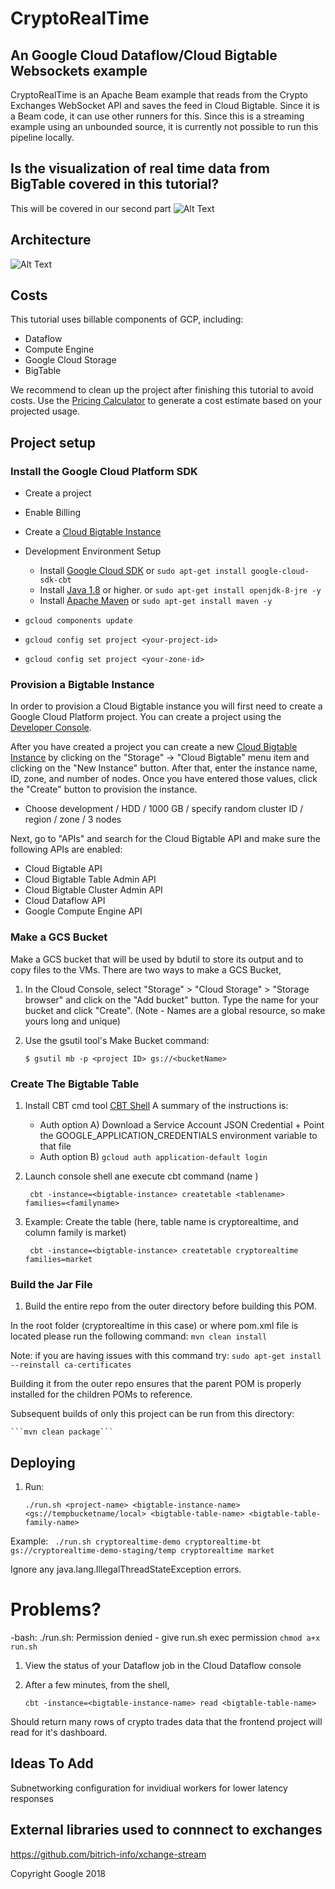 # CryptoRealTime

## An Google Cloud Dataflow/Cloud Bigtable Websockets example

CryptoRealTime is an Apache Beam example that reads from the Crypto Exchanges WebSocket API and saves the feed in Cloud Bigtable. Since it is a Beam code, it can use other runners for this. 
Since this is a streaming example using an unbounded source, it is currently not possible to run this pipeline locally.

## Is the visualization of real time data from BigTable covered in this tutorial?
This will be covered in our second part
![Alt Text](https://media.giphy.com/media/ZO7YyCY1KVLgTu7FUd/giphy.gif)

## Architecture 
![Alt Text](https://i.ibb.co/fQs6Nhv/Screen-Shot-2019-02-04-at-4-24-34-PM.png)

## Costs
This tutorial uses billable components of GCP, including:
- Dataflow
- Compute Engine
- Google Cloud Storage
- BigTable

We recommend to clean up the project after finishing this tutorial to avoid costs. Use the [Pricing Calculator](https://cloud.google.com/products/calculator/) to generate a cost estimate based on your projected usage.

## Project setup 
### Install the Google Cloud Platform SDK

  * Create a project
  * Enable Billing
  * Create a [Cloud Bigtable Instance](https://cloud.google.com/bigtable/docs/creating-instance)
  * Development Environment Setup
      * Install [Google Cloud SDK](https://cloud.google.com/sdk/)
      or `sudo apt-get install google-cloud-sdk-cbt` 
      * Install [Java 1.8](http://www.oracle.com/technetwork/java/javase/downloads/index.html) or higher.
      or `sudo apt-get install openjdk-8-jre -y`
      * Install [Apache Maven](https://maven.apache.org/)
      or `sudo apt-get install maven -y`

    
  * `gcloud components update`
  * `gcloud config set project <your-project-id>`
  * `gcloud config set project <your-zone-id>`

### Provision a Bigtable Instance

In order to provision a Cloud Bigtable instance you will first need to create a
Google Cloud Platform project. You can create a project using the
[Developer Console](https://cloud.google.com/console).

After you have created a project you can create a new [Cloud Bigtable Instance](https://cloud.google.com/bigtable/docs/creating-instance) by
clicking on the "Storage" -> "Cloud Bigtable" menu item and clicking on the
"New Instance" button.  After that, enter the instance name, ID, zone, and number
of nodes. Once you have entered those values, click the "Create" button to
provision the instance.

- Choose development / HDD / 1000 GB / specify random cluster ID / region / zone / 3 nodes 

Next, go to "APIs" and search for the Cloud Bigtable API and make sure the following APIs are
enabled:

* Cloud Bigtable API
* Cloud Bigtable Table Admin API
* Cloud Bigtable Cluster Admin API
* Cloud Dataflow API
* Google Compute Engine API

### Make a GCS Bucket

Make a GCS bucket that will be used by bdutil to store its output and to copy
files to the VMs.  There are two ways to make a GCS Bucket,

1. In the Cloud Console, select "Storage" > "Cloud Storage" > "Storage
   browser" and click on the "Add bucket" button. Type the name for your
   bucket and click "Create".  (Note - Names are a global resource, so make
   yours long and unique)
1. Use the gsutil tool's Make Bucket command:

    `$ gsutil mb -p <project ID> gs://<bucketName>`

### Create The Bigtable Table

1. Install CBT cmd tool [CBT Shell](https://cloud.google.com/bigtable/docs/cbt-overview)
   A summary of the instructions is:
   * Auth option A) Download a Service Account JSON Credential + Point the GOOGLE_APPLICATION_CREDENTIALS environment variable to that file
   * Auth option B) `gcloud auth application-default login`
2. Launch console shell ane execute cbt command (name )

    ` cbt -instance=<bigtable-instance> createtable <tablename> families=<familyname>`

3. Example: Create the table (here, table name is cryptorealtime, and column family is market)

    ` cbt -instance=<bigtable-instance> createtable cryptorealtime families=market`


### Build the Jar File


1. Build the entire repo from the outer directory before building this POM. 

In the root folder (cryptorealtime in this case) or where pom.xml file is located please run the following command:
   ```mvn clean install```
   
   Note: if you are having issues with this command try: `sudo apt-get install --reinstall ca-certificates`


Building it from the outer repo ensures that the parent POM is properly installed for the children POMs to reference.

Subsequent builds of only this project can be run from this directory:

    ```mvn clean package```

## Deploying

1. Run:

    `./run.sh <project-name> <bigtable-instance-name> <gs://tempbucketname/local> <bigtable-table-name> <bigtable-table-family-name>`

Example:
    ` ./run.sh cryptorealtime-demo cryptorealtime-bt gs://cryptorealtime-demo-staging/temp cryptorealtime market`

Ignore any java.lang.IllegalThreadStateException errors.

# Problems?
-bash: ./run.sh: Permission denied - give run.sh exec permission
`chmod a+x run.sh `


1. View the status of your Dataflow job in the Cloud Dataflow console

1. After a few minutes, from the shell,

    `cbt -instance=<bigtable-instance-name> read <bigtable-table-name>`

Should return many rows of crypto trades data that the frontend project will read for it's dashboard.



## Ideas To Add
Subnetworking configuration for invidiual workers for lower latency responses

## External libraries used to connnect to exchanges 
https://github.com/bitrich-info/xchange-stream


Copyright Google 2018
